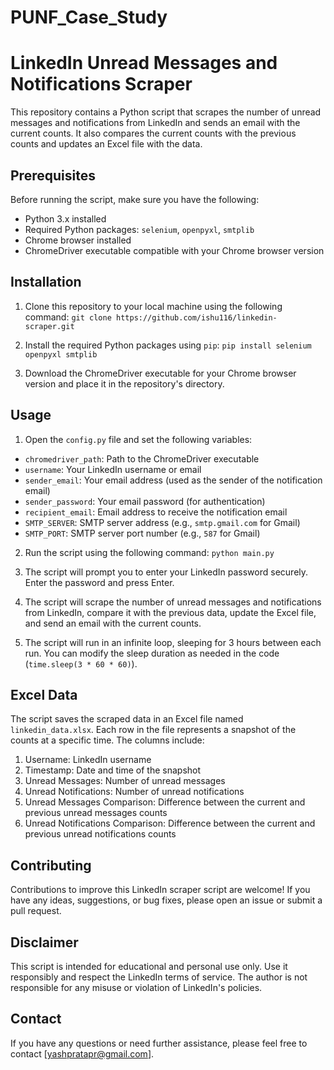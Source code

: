 # PUNF_Case_Study

# LinkedIn Unread Messages and Notifications Scraper

This repository contains a Python script that scrapes the number of unread messages and notifications from LinkedIn and sends an email with the current counts. It also compares the current counts with the previous counts and updates an Excel file with the data.

## Prerequisites

Before running the script, make sure you have the following:

- Python 3.x installed
- Required Python packages: `selenium`, `openpyxl`, `smtplib`
- Chrome browser installed
- ChromeDriver executable compatible with your Chrome browser version

## Installation

1. Clone this repository to your local machine using the following command:
`git clone https://github.com/ishu116/linkedin-scraper.git`

2. Install the required Python packages using `pip`:
`pip install selenium openpyxl smtplib`

3. Download the ChromeDriver executable for your Chrome browser version and place it in the repository's directory.

## Usage

1. Open the `config.py` file and set the following variables:
- `chromedriver_path`: Path to the ChromeDriver executable
- `username`: Your LinkedIn username or email
- `sender_email`: Your email address (used as the sender of the notification email)
- `sender_password`: Your email password (for authentication)
- `recipient_email`: Email address to receive the notification email
- `SMTP_SERVER`: SMTP server address (e.g., `smtp.gmail.com` for Gmail)
- `SMTP_PORT`: SMTP server port number (e.g., `587` for Gmail)

2. Run the script using the following command:
`python main.py`

3. The script will prompt you to enter your LinkedIn password securely. Enter the password and press Enter.

4. The script will scrape the number of unread messages and notifications from LinkedIn, compare it with the previous data, update the Excel file, and send an email with the current counts.

5. The script will run in an infinite loop, sleeping for 3 hours between each run. You can modify the sleep duration as needed in the code (`time.sleep(3 * 60 * 60)`).

## Excel Data

The script saves the scraped data in an Excel file named `linkedin_data.xlsx`. Each row in the file represents a snapshot of the counts at a specific time. The columns include:

1. Username: LinkedIn username
2. Timestamp: Date and time of the snapshot
3. Unread Messages: Number of unread messages
4. Unread Notifications: Number of unread notifications
5. Unread Messages Comparison: Difference between the current and previous unread messages counts
6. Unread Notifications Comparison: Difference between the current and previous unread notifications counts

## Contributing

Contributions to improve this LinkedIn scraper script are welcome! If you have any ideas, suggestions, or bug fixes, please open an issue or submit a pull request.

## Disclaimer

This script is intended for educational and personal use only. Use it responsibly and respect the LinkedIn terms of service. The author is not responsible for any misuse or violation of LinkedIn's policies.

## Contact

If you have any questions or need further assistance, please feel free to contact [yashpratapr@gmail.com].
